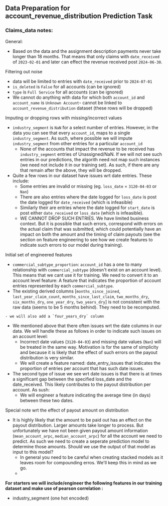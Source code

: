 ## Data Preparation for account_revenue_distribution Prediction Task


### Claims_data notes:

General:
- Based on the data and the assignment description payments never take longer than 18 months. That means that only claims with `date_received` of `2023-02-01` and later can effect the revenue received post `2024-06-30`.

Filtering out noise
- data will be limited to entries with `date_received` prior to `2024-07-01`
- `is_deleted` is `False` for all accounts (can be ignored)
- `type` is `Full Service` for all accounts (can be ignored)
- We cannot do anything with data for which both `account_id` and `account_name` is `Unknown Account`- cannot be linked to `account_revenue_distribution` dataset (these rows will be dropped)

Imputing or dropping rows with missing/incorrect values
- `industry_segment` is `NaN` for a select number of entries. However, in the data you can see that every `account_id`, maps to a single `industry_segment`. As such, where possible we will impute `industry_segment` from other entries for a particular `account_id`
    - None of the accounts that impact the revenue to be received has `industry_segment` entries of Unassigned/NaN. If we will not see such entries in our predictions, the algorith need not map such instances (we need not include it in our training set). As such, if there are any that remain after the above, they will be dropped.
- Quite a few rows in our dataset have issues wrt date entries. These include:
    - Some entries are invalid or missing (eg. `loss_date` = `3120-04-03` or `Nan`)
    - There are also entries where the date logged for `loss_date` is post the date logged for `date_received` (which is infeasible)
    - Similarly their are entries where the date logged for `start_date` is post either `date_received` or `loss_date` (which is infeasible).
    - WE CANNOT DROP SUCH ENTRIES. We have limited business context. But it is possible that such errors, correspond with errors on the actual claim that was submitted, which could potentially have an impact on both the amount and the timing of claim payouts (see the section on feature engineering to see how we create features to indicate such errors to our model during training).


Initial set of engineered features
- `commercial_subtype_proportion`: `account_id` has a one to many relationship with `commercial_subtype` (doesn't exist on an account level). This means that we cant use it for training. We need to convert it to an account level feature: A feature that indicates the proportion of account entries represented by each `commercial_subtype`.
- The existing derived columns [`months_since_joined`, `last_year_claim_count`, `months_since_last_claim`, `two_months_dry`,  `six_months_dry`, `one_year_dry`, `two_years_dry`] is not consistent with the raw data (seems to be 5 months behind). They need to be recomputed.
<!-- as they could include data that sits outside the period of interest (entries with a `date_received` after to `2024-06-30`) -->
    - we will also add a `four_years_dry` column
- We mentioned above that there often issues wrt the date columns in our data. We will handle these as follows in order to indicate such issues on an account level:
    - Incorrect date values (`3120-04-03`) and missing date values (`Nan`) will be treated in the same way. Motivation is for the same of simplicity and because it is likely that the effect of such errors on the payout distribution is very similar.
    - We will create a feature named: date_entry_issues that indicates the proportion of entries per account that has such date issues.
- The second type of issue we see wrt date issues is that there is at times a significant gap between the specified loss_date and the date_received. This likely contributes to the payout distribution per account. As sush:
    - We will engineer a feature indicating the average time (in days) between these two dates.

Special note wrt the effect of payout amount on distribution
- It is highly likely that the amount to be paid out has an effect on the payout distribution. Larger amounts take longer to process. But unfortunately we have not been given payout amount information (`mean_account_arpc`, `median_account_arpc`) for all the account we need to predict. As such we need to create a seperate prediction model to determine those amounts. Should we use the output of that model as input to this model?
    - In general you need to be careful when creating stacked models as it leaves room for compounding erros. We'll keep this in mind as we go.
    - 

**For starters we will include/engineer the following features in our training dataset and make use of pearson correlation :**
- industry_segment (one hot encoded)
